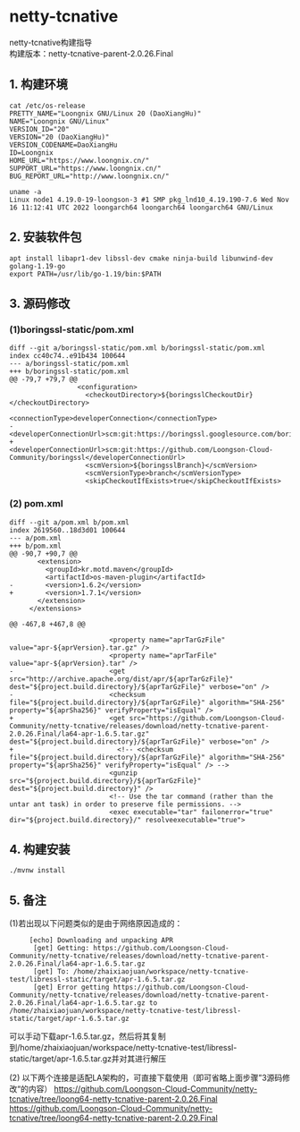 # netty-tcnative
netty-tcnative构建指导      
构建版本：netty-tcnative-parent-2.0.26.Final

## 1. 构建环境
```
cat /etc/os-release
PRETTY_NAME="Loongnix GNU/Linux 20 (DaoXiangHu)"
NAME="Loongnix GNU/Linux"
VERSION_ID="20"
VERSION="20 (DaoXiangHu)"
VERSION_CODENAME=DaoXiangHu
ID=Loongnix
HOME_URL="https://www.loongnix.cn/"
SUPPORT_URL="https://www.loongnix.cn/"
BUG_REPORT_URL="http://www.loongnix.cn/"

```

```
uname -a
Linux node1 4.19.0-19-loongson-3 #1 SMP pkg_lnd10_4.19.190-7.6 Wed Nov 16 11:12:41 UTC 2022 loongarch64 loongarch64 loongarch64 GNU/Linux
```

## 2. 安装软件包
```
apt install libapr1-dev libssl-dev cmake ninja-build libunwind-dev golang-1.19-go
export PATH=/usr/lib/go-1.19/bin:$PATH
```

## 3. 源码修改
### (1)boringssl-static/pom.xml
```
diff --git a/boringssl-static/pom.xml b/boringssl-static/pom.xml
index cc40c74..e91b434 100644
--- a/boringssl-static/pom.xml
+++ b/boringssl-static/pom.xml
@@ -79,7 +79,7 @@
                 <configuration>
                   <checkoutDirectory>${boringsslCheckoutDir}</checkoutDirectory>
                   <connectionType>developerConnection</connectionType>
-                  <developerConnectionUrl>scm:git:https://boringssl.googlesource.com/boringssl</developerConnectionUrl>
+                  <developerConnectionUrl>scm:git:https://github.com/Loongson-Cloud-Community/boringssl</developerConnectionUrl>
                   <scmVersion>${boringsslBranch}</scmVersion>
                   <scmVersionType>branch</scmVersionType>
                   <skipCheckoutIfExists>true</skipCheckoutIfExists>
```

### (2) pom.xml
```
diff --git a/pom.xml b/pom.xml
index 2619560..18d3d01 100644
--- a/pom.xml
+++ b/pom.xml
@@ -90,7 +90,7 @@
       <extension>
         <groupId>kr.motd.maven</groupId>
         <artifactId>os-maven-plugin</artifactId>
-        <version>1.6.2</version>
+        <version>1.7.1</version>
       </extension>
     </extensions>
 
@@ -467,8 +467,8 @@
 
                         <property name="aprTarGzFile" value="apr-${aprVersion}.tar.gz" />
                         <property name="aprTarFile" value="apr-${aprVersion}.tar" />
-                        <get src="http://archive.apache.org/dist/apr/${aprTarGzFile}" dest="${project.build.directory}/${aprTarGzFile}" verbose="on" />
-                        <checksum file="${project.build.directory}/${aprTarGzFile}" algorithm="SHA-256" property="${aprSha256}" verifyProperty="isEqual" />
+                        <get src="https://github.com/Loongson-Cloud-Community/netty-tcnative/releases/download/netty-tcnative-parent-2.0.26.Final/la64-apr-1.6.5.tar.gz" dest="${project.build.directory}/${aprTarGzFile}" verbose="on" />
+                          <!-- <checksum file="${project.build.directory}/${aprTarGzFile}" algorithm="SHA-256" property="${aprSha256}" verifyProperty="isEqual" /> -->
                         <gunzip src="${project.build.directory}/${aprTarGzFile}" dest="${project.build.directory}" />
                         <!-- Use the tar command (rather than the untar ant task) in order to preserve file permissions. -->
                         <exec executable="tar" failonerror="true" dir="${project.build.directory}/" resolveexecutable="true">
```

## 4. 构建安装
```
./mvnw install
```

## 5. 备注
(1)若出现以下问题类似的是由于网络原因造成的：
```
     [echo] Downloading and unpacking APR
      [get] Getting: https://github.com/Loongson-Cloud-Community/netty-tcnative/releases/download/netty-tcnative-parent-2.0.26.Final/la64-apr-1.6.5.tar.gz
      [get] To: /home/zhaixiaojuan/workspace/netty-tcnative-test/libressl-static/target/apr-1.6.5.tar.gz
      [get] Error getting https://github.com/Loongson-Cloud-Community/netty-tcnative/releases/download/netty-tcnative-parent-2.0.26.Final/la64-apr-1.6.5.tar.gz to /home/zhaixiaojuan/workspace/netty-tcnative-test/libressl-static/target/apr-1.6.5.tar.gz
```
可以手动下载apr-1.6.5.tar.gz，然后将其复制到/home/zhaixiaojuan/workspace/netty-tcnative-test/libressl-static/target/apr-1.6.5.tar.gz并对其进行解压

(2) 
 以下两个连接是适配LA架构的，可直接下载使用（即可省略上面步骤”3源码修改“的内容）
https://github.com/Loongson-Cloud-Community/netty-tcnative/tree/loong64-netty-tcnative-parent-2.0.26.Final
https://github.com/Loongson-Cloud-Community/netty-tcnative/tree/loong64-netty-tcnative-parent-2.0.29.Final
